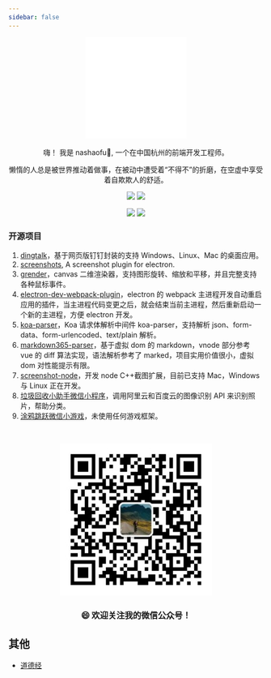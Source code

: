 ```yaml
---
sidebar: false
---
```


<div align="center">
  <p><a href="https://github.com/nashaofu"><img src="https://raw.githubusercontent.com/nashaofu/nashaofu/master/avatar.svg" height="200" /></a></p>
  <p>嗨！ 我是 nashaofu👋, 一个在中国杭州的前端开发工程师。</p>
  <p>懒惰的人总是被世界推动着做事，在被动中遭受着“不得不”的折磨，在空虚中享受着自欺欺人的舒适。</p>
  <p>
    <img src="https://img.shields.io/github/followers/nashaofu" />
    <img src="https://img.shields.io/github/stars/nashaofu">
  </p>
  <p>
    <img
      src="https://github-readme-stats.vercel.app/api?username=nashaofu&show_icons=true"
      height="150"
    />
    <img
      src="https://github-readme-stats.vercel.app/api/top-langs/?username=nashaofu&layout=compact"
      height="150"
    />
  </p>
</div>

### 开源项目

1. [dingtalk](https://github.com/nashaofu/dingtalk)，基于网页版钉钉封装的支持 Windows、Linux、Mac 的桌面应用。
2. [screenshots](https://github.com/nashaofu/screenshots), A screenshot plugin for electron.
3. [grender](https://github.com/nashaofu/grender)，canvas 二维渲染器，支持图形旋转、缩放和平移，并且完整支持各种鼠标事件。
4. [electron-dev-webpack-plugin](https://github.com/nashaofu/electron-dev-webpack-plugin)，electron 的 webpack 主进程开发自动重启应用的插件，当主进程代码变更之后，就会结束当前主进程，然后重新启动一个新的主进程，方便 electron 开发。
5. [koa-parser](https://github.com/nashaofu/koa-parser)，Koa 请求体解析中间件 koa-parser，支持解析 json、form-data、form-urlencoded、text/plain 解析。
6. [markdown365-parser](https://nashaofu.github.io/markdown365-parser/)，基于虚拟 dom 的 markdown，vnode 部分参考 vue 的 diff 算法实现，语法解析参考了 marked，项目实用价值很小，虚拟 dom 对性能提示有限。
7. [screenshot-node](https://github.com/nashaofu/screenshot-node)，开发 node C++截图扩展，目前已支持 Mac，Windows 与 Linux 正在开发。
8. [垃圾回收小助手微信小程序](https://github.com/nashaofu/garbage-collector)，调用阿里云和百度云的图像识别 API 来识别照片，帮助分类。
9. [涂鸦跳跃微信小游戏](https://github.com/nashaofu/space-jump)，未使用任何游戏框架。

<div align="center">
  <br />
  <p>
    <img src="https://raw.githubusercontent.com/nashaofu/nashaofu/master/mp-qrcode.jpg" width="300" />
  </p>
  <h3>😄 欢迎关注我的微信公众号！</h3>
</div>

## 其他

- [道德经](/道德经.md)
